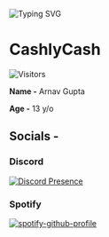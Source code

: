 
![Typing SVG](https://readme-typing-svg.herokuapp.com/?duration=3000&center=true&vCenter=true&lines=CashlyCash+Here;Coding+right+now+(Probably);Checkout+my+socials)
# CashlyCash
![Visitors](https://visitor-counter-badge.vercel.app/api/CashlyCash/Readme)

**Name -** Arnav Gupta

**Age -** 13 y/o

## Socials -
### Discord
[![Discord Presence](https://lanyard.cnrad.dev/api/908554250945183744)](https://discord.com/users/908554250945183744)

### Spotify
[![spotify-github-profile](https://spotify-github-profile.vercel.app/api/view?uid=31ekzrerhr7ngoggu3qyyg7bacyi&cover_image=true&theme=natemoo-re)](https://spotify-github-profile.vercel.app/api/view?uid=31ekzrerhr7ngoggu3qyyg7bacyi&redirect=true)
